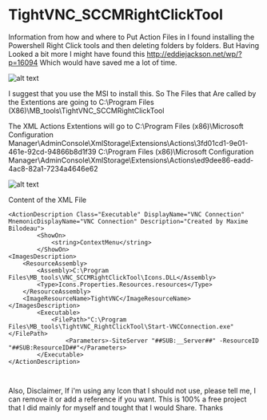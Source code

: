 # TightVNC_SCCMRightClickTool

Information from how and where to Put Action Files in I found installing the Powershell Right Click tools and then deleting folders by folders. But Having Looked a bit more I might have found this http://eddiejackson.net/wp/?p=16094
Which would have saved me a lot of time.

![alt text](https://i.imgur.com/bBGBcM8.png)

I suggest that you use the MSI to install this.
So The Files that Are called by the Extentions are going to
C:\Program Files (X86)\MB_tools\TightVNC_SCCMRightClickTool


The XML Actions Extentions will go to 
C:\Program Files (x86)\Microsoft Configuration Manager\AdminConsole\XmlStorage\Extensions\Actions\3fd01cd1-9e01-461e-92cd-94866b8d1f39
C:\Program Files (x86)\Microsoft Configuration Manager\AdminConsole\XmlStorage\Extensions\Actions\ed9dee86-eadd-4ac8-82a1-7234a4646e62

![alt text](https://i.imgur.com/0E7BoLD.png)

Content of the XML File
```
<ActionDescription Class="Executable" DisplayName="VNC Connection" MnemonicDisplayName="VNC Connection" Description="Created by Maxime Bilodeau">
		<ShowOn>
			<string>ContextMenu</string>
		</ShowOn>
<ImagesDescription>
	<ResourceAssembly>
		<Assembly>C:\Program Files\MB_tools\VNC_SCCMRightClickTool\Icons.DLL</Assembly>
		<Type>Icons.Properties.Resources.resources</Type>
	</ResourceAssembly>
	<ImageResourceName>TightVNC</ImageResourceName>
</ImagesDescription>
		<Executable>
			<FilePath>"C:\Program Files\MB_tools\TightVNC_RightClickTool\Start-VNCConnection.exe"</FilePath>
			    <Parameters>-SiteServer "##SUB:__Server##" -ResourceID "##SUB:ResourceID##"</Parameters>
		</Executable>
</ActionDescription>



```

Also, Disclaimer,
If i'm using any Icon that I should not use, please tell me,
I can remove it or add a reference if you want. This is 100% a free project that I did mainly for myself and tought that I would Share.
Thanks
